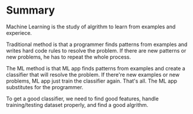 # Summary

Machine Learning is the study of algrithm to learn from examples
and experiece.

Traditional method is that a programmer finds patterns
from examples and writes hard code rules to resolve the problem.
If there are new patterns or new problems, he has to repeat the
whole process.

The ML method is that ML app finds patterns from examples and
create a classifier that will resolve the problem. If there're
new examples or new problems, ML app just train the classifier again.
That's all. The ML app substitutes for the programmer.

To get a good classifier, we need to find good features,
handle training/testing dataset properly, and find a good algrithm.
